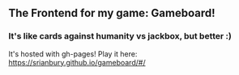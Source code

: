 ## The Frontend for my game: Gameboard!  
### It's like cards against humanity vs jackbox, but better :)

It's hosted with gh-pages!  Play it here: https://srianbury.github.io/gameboard/#/
